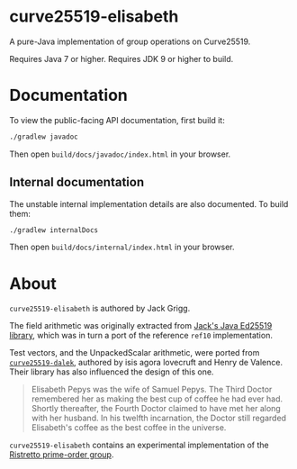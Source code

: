 # curve25519-elisabeth
A pure-Java implementation of group operations on Curve25519.

Requires Java 7 or higher. Requires JDK 9 or higher to build.

# Documentation

To view the public-facing API documentation, first build it:

```sh
./gradlew javadoc
```

Then open `build/docs/javadoc/index.html` in your browser.

## Internal documentation

The unstable internal implementation details are also documented. To build them:

```sh
./gradlew internalDocs
```

Then open `build/docs/internal/index.html` in your browser.

# About

`curve25519-elisabeth` is authored by Jack Grigg.

The field arithmetic was originally extracted from [Jack's Java Ed25519 library](https://github.com/str4d/ed25519-java),
which was in turn a port of the reference `ref10` implementation.

Test vectors, and the UnpackedScalar arithmetic, were ported from
[`curve25519-dalek`](https://github.com/dalek-cryptography/curve25519-dalek),
authored by isis agora lovecruft and Henry de Valence. Their library has also influenced the design
of this one.

> Elisabeth Pepys was the wife of Samuel Pepys. The Third Doctor remembered her as
> making the best cup of coffee he had ever had.  Shortly thereafter, the Fourth
> Doctor claimed to have met her along with her husband.  In his twelfth
> incarnation, the Doctor still regarded Elisabeth's coffee as the best coffee in
> the universe.

`curve25519-elisabeth` contains an experimental implementation of the
[Ristretto prime-order group](https://ristretto.group).
